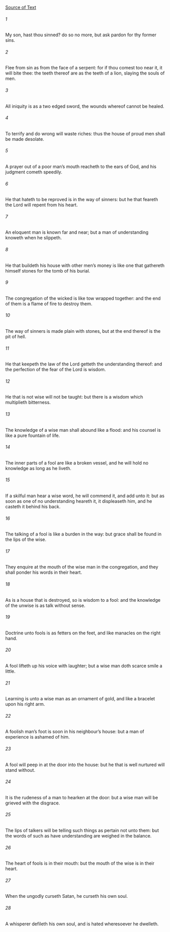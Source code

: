 [Source of Text](https://github.com/scrollmapper/bible_databases_deuterocanonical)

###### 1
My son, hast thou sinned? do so no more, but ask pardon for thy former sins.

###### 2
Flee from sin as from the face of a serpent: for if thou comest too near it, it will bite thee: the teeth thereof are as the teeth of a lion, slaying the souls of men.

###### 3
All iniquity is as a two edged sword, the wounds whereof cannot be healed.

###### 4
To terrify and do wrong will waste riches: thus the house of proud men shall be made desolate.

###### 5
A prayer out of a poor man’s mouth reacheth to the ears of God, and his judgment cometh speedily.

###### 6
He that hateth to be reproved is in the way of sinners: but he that feareth the Lord will repent from his heart.

###### 7
An eloquent man is known far and near; but a man of understanding knoweth when he slippeth.

###### 8
He that buildeth his house with other men’s money is like one that gathereth himself stones for the tomb of his burial.

###### 9
The congregation of the wicked is like tow wrapped together: and the end of them is a flame of fire to destroy them.

###### 10
The way of sinners is made plain with stones, but at the end thereof is the pit of hell.

###### 11
He that keepeth the law of the Lord getteth the understanding thereof: and the perfection of the fear of the Lord is wisdom.

###### 12
He that is not wise will not be taught: but there is a wisdom which multiplieth bitterness.

###### 13
The knowledge of a wise man shall abound like a flood: and his counsel is like a pure fountain of life.

###### 14
The inner parts of a fool are like a broken vessel, and he will hold no knowledge as long as he liveth.

###### 15
If a skilful man hear a wise word, he will commend it, and add unto it: but as soon as one of no understanding heareth it, it displeaseth him, and he casteth it behind his back.

###### 16
The talking of a fool is like a burden in the way: but grace shall be found in the lips of the wise.

###### 17
They enquire at the mouth of the wise man in the congregation, and they shall ponder his words in their heart.

###### 18
As is a house that is destroyed, so is wisdom to a fool: and the knowledge of the unwise is as talk without sense.

###### 19
Doctrine unto fools is as fetters on the feet, and like manacles on the right hand.

###### 20
A fool lifteth up his voice with laughter; but a wise man doth scarce smile a little.

###### 21
Learning is unto a wise man as an ornament of gold, and like a bracelet upon his right arm.

###### 22
A foolish man’s foot is soon in his neighbour’s house: but a man of experience is ashamed of him.

###### 23
A fool will peep in at the door into the house: but he that is well nurtured will stand without.

###### 24
It is the rudeness of a man to hearken at the door: but a wise man will be grieved with the disgrace.

###### 25
The lips of talkers will be telling such things as pertain not unto them: but the words of such as have understanding are weighed in the balance.

###### 26
The heart of fools is in their mouth: but the mouth of the wise is in their heart.

###### 27
When the ungodly curseth Satan, he curseth his own soul.

###### 28
A whisperer defileth his own soul, and is hated wheresoever he dwelleth.